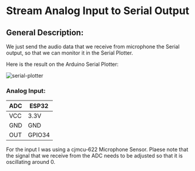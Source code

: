 
# Stream Analog Input to Serial Output

## General Description:

We just send the audio data that we receive from microphone the Serial output, so that we can monitor it in the Serial Plotter.

Here is the result on the Arduino Serial Plotter:

![serial-plotter](https://pschatzmann.github.io/arduino-audio-tools/resources/serial-plotter-sine.png)


### Analog Input:

| ADC     |  ESP32
| --------| ---------------
| VCC     |  3.3V
| GND     |  GND
| OUT     |  GPIO34

For the input I was using a cjmcu-622 Microphone Sensor.
Plaese note that the signal that we receive from the ADC needs to be adjusted so that it is oscillating around 0.
